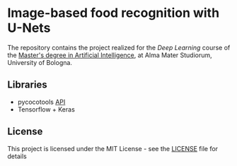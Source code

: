 # **Image-based food recognition with U-Nets** 

The repository contains the project realized for the *Deep Learning* course of the [Master's degree in Artificial Intelligence](https://corsi.unibo.it/2cycle/artificial-intelligence), at Alma Mater Studiorum, University of Bologna.

## Libraries
* pycocotools [API](https://github.com/cocodataset/cocoapi)
* Tensorflow + Keras

## License

This project is licensed under the MIT License - see the [LICENSE](LICENSE) file for details
